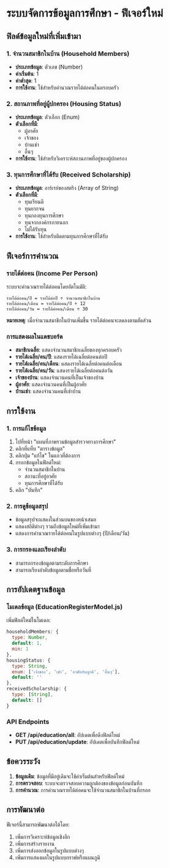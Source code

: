 # ระบบจัดการข้อมูลการศึกษา - ฟีเจอร์ใหม่

## ฟิลด์ข้อมูลใหม่ที่เพิ่มเข้ามา

### 1. จำนวนสมาชิกในบ้าน (Household Members)
- **ประเภทข้อมูล**: ตัวเลข (Number)
- **ค่าเริ่มต้น**: 1
- **ค่าต่ำสุด**: 1
- **การใช้งาน**: ใช้สำหรับคำนวณรายได้ต่อคนในครอบครัว

### 2. สถานภาพที่อยู่ผู้ปกครอง (Housing Status)
- **ประเภทข้อมูล**: ตัวเลือก (Enum)
- **ตัวเลือกที่มี**:
  - ผู้อาศัย
  - เจ้าของ
  - บ้านเช่า
  - อื่นๆ
- **การใช้งาน**: ใช้สำหรับวิเคราะห์สถานภาพที่อยู่ของผู้ปกครอง

### 3. ทุนการศึกษาที่ได้รับ (Received Scholarship)
- **ประเภทข้อมูล**: อาร์เรย์ของสตริง (Array of String)
- **ตัวเลือกที่มี**:
  - ทุนเรียนดี
  - ทุนยากจน
  - ทุนกองทุนการศึกษา
  - ทุนจากองค์กรภายนอก
  - ไม่ได้รับทุน
- **การใช้งาน**: ใช้สำหรับติดตามทุนการศึกษาที่ได้รับ

## ฟีเจอร์การคำนวณ

### รายได้ต่อคน (Income Per Person)
ระบบจะคำนวณรายได้ต่อคนโดยอัตโนมัติ:
```
รายได้ต่อคน/ปี = รายได้ต่อปี ÷ จำนวนสมาชิกในบ้าน
รายได้ต่อคน/เดือน = รายได้ต่อคน/ปี ÷ 12
รายได้ต่อคน/วัน = รายได้ต่อคน/เดือน ÷ 30
```

**หมายเหตุ**: เมื่อจำนวนสมาชิกในบ้านเพิ่มขึ้น รายได้ต่อคนจะลดลงตามสัดส่วน

### การแสดงผลในแดชบอร์ด
- **สมาชิกเฉลี่ย**: แสดงจำนวนสมาชิกเฉลี่ยของทุกครอบครัว
- **รายได้เฉลี่ย/คน/ปี**: แสดงรายได้เฉลี่ยต่อคนต่อปี
- **รายได้เฉลี่ย/คน/เดือน**: แสดงรายได้เฉลี่ยต่อคนต่อเดือน
- **รายได้เฉลี่ย/คน/วัน**: แสดงรายได้เฉลี่ยต่อคนต่อวัน
- **เจ้าของบ้าน**: แสดงจำนวนคนที่เป็นเจ้าของบ้าน
- **ผู้อาศัย**: แสดงจำนวนคนที่เป็นผู้อาศัย
- **บ้านเช่า**: แสดงจำนวนคนที่เช่าบ้าน

## การใช้งาน

### 1. การแก้ไขข้อมูล
1. ไปที่หน้า "แผนที่ภาพรวมข้อมูลสำรวจทางการศึกษา"
2. คลิกที่แท็บ "ตารางข้อมูล"
3. คลิกปุ่ม "แก้ไข" ในแถวที่ต้องการ
4. กรอกข้อมูลในฟิลด์ใหม่:
   - จำนวนสมาชิกในบ้าน
   - สถานะที่อยู่อาศัย
   - ทุนการศึกษาที่ได้รับ
5. คลิก "บันทึก"

### 2. การดูข้อมูลสรุป
- ข้อมูลสรุปจะแสดงในส่วนบนของหน้าเสมอ
- แสดงสถิติต่างๆ รวมถึงข้อมูลใหม่ที่เพิ่มเข้ามา
- แสดงการคำนวณรายได้ต่อคนในรูปแบบต่างๆ (ปี/เดือน/วัน)

### 3. การกรองและเรียงลำดับ
- สามารถกรองข้อมูลตามระดับการศึกษา
- สามารถเรียงลำดับข้อมูลตามชื่อหรือวันที่

## การอัปเดตฐานข้อมูล

### โมเดลข้อมูล (EducationRegisterModel.js)
เพิ่มฟิลด์ใหม่ในโมเดล:
```javascript
householdMembers: {
  type: Number,
  default: 1,
  min: 1
},
housingStatus: {
  type: String,
  enum: ['เจ้าของ', 'เช่า', 'อาศัยกับญาติ', 'อื่นๆ'],
  default: ''
},
receivedScholarship: {
  type: [String],
  default: []
}
```

### API Endpoints
- **GET /api/education/all**: อัปเดตเพื่อดึงฟิลด์ใหม่
- **PUT /api/education/update**: อัปเดตเพื่อบันทึกฟิลด์ใหม่

## ข้อควรระวัง

1. **ข้อมูลเดิม**: ข้อมูลที่มีอยู่เดิมจะใช้ค่าเริ่มต้นสำหรับฟิลด์ใหม่
2. **การตรวจสอบ**: ระบบจะตรวจสอบความถูกต้องของข้อมูลก่อนบันทึก
3. **การคำนวณ**: การคำนวณรายได้ต่อคนจะใช้จำนวนสมาชิกในบ้านที่กรอก

## การพัฒนาต่อ

ฟีเจอร์นี้สามารถพัฒนาต่อได้โดย:
1. เพิ่มการวิเคราะห์ข้อมูลเชิงลึก
2. เพิ่มการสร้างรายงาน
3. เพิ่มการส่งออกข้อมูลในรูปแบบต่างๆ
4. เพิ่มการแสดงผลในรูปแบบกราฟหรือแผนภูมิ 